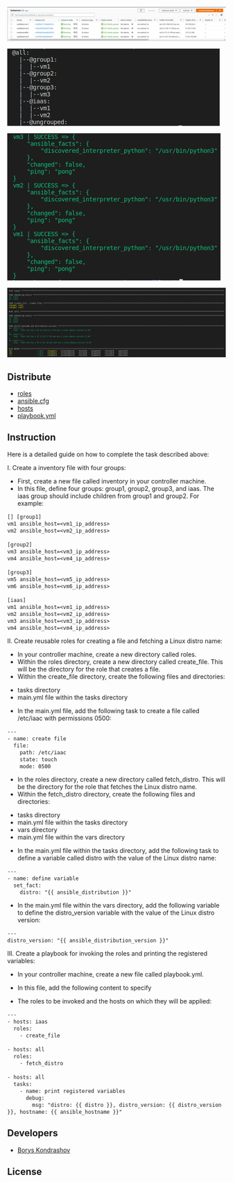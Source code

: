 <p align="center">
      <img src="https://github.com/Tuburni/GL_Homerworks/blob/main/GL_Homework5/jpg/EC2%20servers.jpg">
</p>

<p align="">
   <img src="https://github.com/Tuburni/GL_Homerworks/blob/main/GL_Homework5/jpg/ansible-inventory%20--graph.jpg">
</p>

<p align="">
   <img src="https://github.com/Tuburni/GL_Homerworks/blob/main/GL_Homework5/jpg/ansible%20-i%20hosts%20all%20-m%20ping.jpg">
</p>

<p align="center">
   <img src="https://github.com/Tuburni/GL_Homerworks/blob/main/GL_Homework5/jpg/ansible-playbook%20playbook.yml.jpg">
</p>

## Distribute

- [roles](https://github.com/Tuburni/GL_Homerworks/tree/main/GL_Homework5/roles)
- [ansible.cfg](https://github.com/Tuburni/GL_Homerworks/blob/main/GL_Homework5/ansible.cfg)
- [hosts](https://github.com/Tuburni/GL_Homerworks/blob/main/GL_Homework5/hosts)
- [playbook.yml](https://github.com/Tuburni/GL_Homerworks/blob/main/GL_Homework5/playbook.yml)

## Instruction
 
Here is a detailed guide on how to complete the task described above: 
 
I. Create a inventory file with four groups: 

- First, create a new file called inventory in your controller machine. 
- In this file, define four groups: group1, group2, group3, and iaas. The iaas group should include children from group1 and group2. For example: 
```
[] [group1] 
vm1 ansible_host=<vm1_ip_address> 
vm2 ansible_host=<vm2_ip_address> 
 
[group2] 
vm3 ansible_host=<vm3_ip_address> 
vm4 ansible_host=<vm4_ip_address> 
 
[group3] 
vm5 ansible_host=<vm5_ip_address> 
vm6 ansible_host=<vm6_ip_address> 
 
[iaas] 
vm1 ansible_host=<vm1_ip_address> 
vm2 ansible_host=<vm2_ip_address> 
vm3 ansible_host=<vm3_ip_address> 
vm4 ansible_host=<vm4_ip_address> 
```
II. Create reusable roles for creating a file and fetching a Linux distro name: 

- In your controller machine, create a new directory called roles. 
- Within the roles directory, create a new directory called create_file. This will be the directory for the role that creates a file. 
- Within the create_file directory, create the following files and directories: 
 * tasks directory 
 * main.yml file within the tasks directory 
- In the main.yml file, add the following task to create a file called /etc/iaac with permissions 0500: 
```
--- 
- name: create file 
  file: 
    path: /etc/iaac 
    state: touch 
    mode: 0500 
```
- In the roles directory, create a new directory called fetch_distro. This will be the directory for the role that fetches the Linux distro name. 
- Within the fetch_distro directory, create the following files and directories: 
 * tasks directory 
 * main.yml file within the tasks directory 
 * vars directory 
 * main.yml file within the vars directory 

- In the main.yml file within the tasks directory, add the following task to define a variable called distro with the value of the Linux distro name: 
```
--- 
- name: define variable 
  set_fact: 
    distro: "{{ ansible_distribution }}" 
```
- In the main.yml file within the vars directory, add the following variable to define the distro_version variable with the value of the Linux distro version: 
```
--- 
distro_version: "{{ ansible_distribution_version }}" 
```
III. Create a playbook for invoking the roles and printing the registered variables: 

- In your controller machine, create a new file called playbook.yml. 
- In this file, add the following content to specify 
 
- The roles to be invoked and the hosts on which they will be applied: 
```
--- 
- hosts: iaas 
  roles: 
    - create_file 
 
- hosts: all 
  roles: 
    - fetch_distro 
 
- hosts: all 
  tasks: 
    - name: print registered variables 
      debug: 
        msg: "distro: {{ distro }}, distro_version: {{ distro_version }}, hostname: {{ ansible_hostname }}"
```
## Developers

- [Borys Kondrashov](https://github.com/Tuburni)

## License
